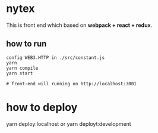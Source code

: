 # nytex

This is front end which based on **webpack + react + redux**.

## how to run
```
config WEB3.HTTP in ./src/constant.js
yarn
yarn compile
yarn start

# front-end will running on http://localhost:3001
```

# how to deploy
yarn deploy:localhost
or
yarn deployt:development



